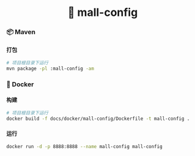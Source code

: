 <h1 align="center">🏪 mall-config</h1>

### 📦 Maven

#### 打包

```bash
# 项目根目录下运行
mvn package -pl :mall-config -am
```

### 🐳 Docker

#### 构建

```bash
# 项目根目录下运行
docker build -f docs/docker/mall-config/Dockerfile -t mall-config .
```

#### 运行

```bash
docker run -d -p 8888:8888 --name mall-config mall-config
```
